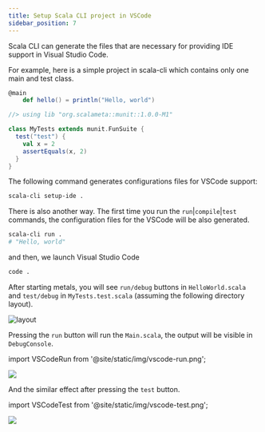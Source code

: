 ```yaml
---
title: Setup Scala CLI project in VSCode
sidebar_position: 7
---
```


Scala CLI can generate the files that are necessary for providing IDE support in Visual Studio Code.

For example, here is a simple project in scala-cli which contains only one main and test class. 

```scala title=HelloWorld.scala
@main 
    def hello() = println("Hello, world")
```

```scala title=MyTests.test.scala
//> using lib "org.scalameta::munit::1.0.0-M1"

class MyTests extends munit.FunSuite {
  test("test") {
    val x = 2
    assertEquals(x, 2)
  }
}
```

The following command generates configurations files for VSCode support:

```bash
scala-cli setup-ide .
```

There is also another way. The first time you run the `run`|`compile`|`test` commands, the configuration files for the VSCode will be also generated.

```bash
scala-cli run .
# "Hello, world"
```

and then, we launch Visual Studio Code 

```bash ignore
code .
```

After starting metals, you will see `run/debug` buttons in `HelloWorld.scala` and `test/debug` in `MyTests.test.scala` (assuming the following directory layout).

![layout](/img/source_layout.png)

Pressing the `run` button will run the `Main.scala`, the output will be visible in `DebugConsole`.

import VSCodeRun from '@site/static/img/vscode-run.png';

<img src={VSCodeRun} />

And the similar effect after pressing the `test` button.

import VSCodeTest from '@site/static/img/vscode-test.png';

<img src={VSCodeTest} />